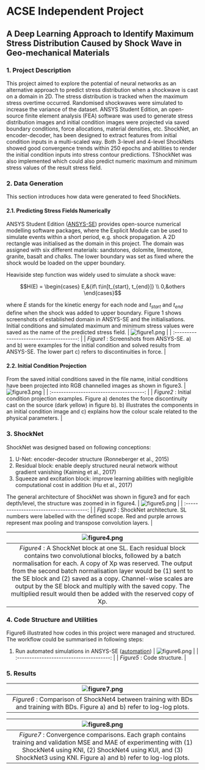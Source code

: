 # ACSE Independent Project

## A Deep Learning Approach to Identify Maximum Stress Distribution Caused by Shock Wave in Geo-mechanical Materials

### 1. Project Description

This project aimed to explore the potential of neural networks as an alternative approach to predict stress distribution when a shockwave is cast on a domain in 2D. The stress distribution is tracked when the maximum stress overtime occurred. Randomised shockwaves were simulated to increase the variance of the dataset. ANSYS Student Edition, an open-source finite element analysis (FEA) software was used to generate stress distribution images and initial condition images were projected via saved boundary conditions, force allocations, material densities, etc. ShockNet, an encoder-decoder, has been designed to extract features from initial condition inputs in a multi-scaled way. Both 3-level and 4-level ShockNets showed good convergence trends within 250 epochs and abilities to render the initial condition inputs into stress contour predictions. TShockNet was also implemented which could also predict numeric maximum and minimum stress values of the result stress field.

### 2. Data Generation

This section introduces how data were generated to feed ShockNets. 

#### 2.1. Predicting Stress Fields Numerically

ANSYS Student Edition ([ANSYS-SE](https://www.ansys.com/en-gb/academic/free-student-products)) provides open-source numerical modelling software packages, where the Explicit Module can be used to simulate events within a short period, e.g. shock propagation. A 2D rectangle was initialised as the domain in this project. The domain was assigned with six different materials: sandstones, dolomite, limestone, granite, basalt and chalks. The lower boundary was set as fixed where the shock would be loaded on the upper boundary.

Heaviside step function was widely used to simulate a shock wave:

$$H(E) = \begin{cases} E,&{if\ t\in[t_{start}, t_{end}]} \\ 0,&others \end{cases}$$

where $E$ stands for the kinetic energy for each node and $t_{start}$ and $t_{end}$ define when the shock was added to upper boundary. Figure 1 shows screenshots of established domain in ANSYS-SE and the initialisations. Initial conditions and simulated maximum and minimum stress values were saved as the name of the predicted stress field.
| ![figure1.png](./img/figure1/figure1.png) |
| :--------------------------------------: |
| *Figure1* : Screenshots from ANSYS-SE. a) and b) were examples for the initial condition and solved results from ANSYS-SE. The lower part c) refers to discontinuities in force. |

#### 2.2. Initial Condition Projection
From the saved initial conditions saved in the file name, initial conditions have been projected into RGB channelled images as shown in figure3. 
| ![figure3.png](./img/figure3/figure3.png) |
| :--------------------------------------: |
| *Figure2* : Initial condition projection examples. Figure a) denotes the force discontinuity cast on the source (dark yellow) in figure b). b) illustrates the components in an initial condition image and c) explains how the colour scale related to the physical parameters. |

### 3. ShockNet
ShockNet was designed based on following conceptions:
1. U-Net: encoder-decoder structure (Ronneberger et al., 2015)
2. Residual block: enable deeply structured neural network without gradient vanishing (Kaiming et al., 2017)
3. Squeeze and excitation block: improve learning abilities with negligible computational cost in addition (Hu et al., 2017)

The general architecture of ShockNet was shown in figure3 and for each depth/level, the structure was zoomed in in figure4. 
| ![figure5.png](./img/figure5/figure5.png) |
| :--------------------------------------: |
| *Figure3* : ShockNet architecture. SL numbers were labelled with the defined scope. Red and purple arrows represent max pooling and transpose convolution layers. |

| ![figure4.png](./img/figure4/shocknet-block.png) |
| :--------------------------------------: |
| *Figure4* : A ShockNet block at one SL. Each residual block contains two convolutional blocks, followed by a batch normalisation for each. A copy of Xp was reserved. The output from the second batch normalisation layer would be (1) sent to the SE block and (2) saved as a copy. Channel-wise scales are output by the SE block and multiply with the saved copy. The multiplied result would then be added with the reserved copy of Xp. |

### 4. Code Structure and Utilities
Figure6 illustrated how codes in this project were managed and structured. The workflow could be summarised in following steps:
1. Run automated simulations in ANSYS-SE ([automation](./Code/automation/))
| ![figure6.png](./img/figure6/code_structure.png) |
| :--------------------------------------: |
|       *Figure5* : Code structure.        |

### 5. Results
| ![figure7.png](./img/figure7/ND_vs_BD.png) |
| :--------------------------------------: |
| *Figure6* : Comparison of ShockNet4 between training with BDs and training with BDs. Figure a) and b) refer to log-log plots. |

| ![figure8.png](./img/figure8/figure8.png) |
| :--------------------------------------: |
| *Figure7* : Convergence comparisons. Each graph contains training and validation MSE and MAE of experimenting with (1) ShockNet4 using KNI, (2) ShockNet4 using KUI, and (3) ShockNet3 using KNI. Figure a) and b) refer to log-log plots. |





#### 